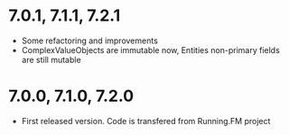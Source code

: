 7.0.1, 7.1.1, 7.2.1
===================
* Some refactoring and improvements
* ComplexValueObjects are immutable now, Entities non-primary fields are still mutable

7.0.0, 7.1.0, 7.2.0
===================
* First released version. Code is transfered from Running.FM project